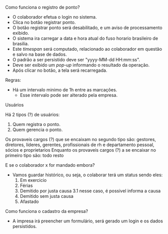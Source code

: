 Como funciona o registro de ponto?

* O colaborador efetua o login no sistema.
* Clica no botão registrar ponto.
* O botão registrar ponto será desabilitado, e um aviso de processamento exibido.
* O sistema ira carregar a data e hora atual do fuso horario brasileiro de brasilia.
* Este _timespan_ será computado, relacionado ao colaborador em questão e salvo na base de dados.
* O padrão a ser persistido deve ser "yyyy-MM-dd HH:mm:ss".
* Deve ser exibido um _pop-up_ informando o resultado da operação.
* Após clicar no botão, a tela será recarregada.


Regras:

* Há um intervalo minimo de 1h entre as marcações.
  * Esse intervalo pode ser alterado pela empresa.

Usuários

Há 2 tipos (?) de usuários:

1. Quem registra o ponto.
2. Quem gerencia o ponto.

Os provaveis cargos (?) que se encaixam no segundo tipo são: gestores, diretores, líderes, gerentes, profissionais de rh e departamento pessoal, sócios e proprietarios
Enquanto os provaveis cargos (?) a se encaixar no primeiro tipo são: todo resto


E se o colaborador x for mandado embora?
* Vamos guardar histórico, ou seja, o colaborar terá um status sendo eles:
  1. Em exercicio
  2. Férias
  3. Demitido por justa causa
    3.1 nesse caso, é possivel informa a causa
  4. Demitido sem justa causa
  5. Afastado

Como funciona o cadastro da empresa?
* A impresa irá preencher um formulário, será gerado um login e os dados persistidos.